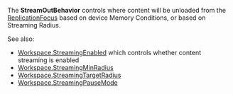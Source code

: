 The **StreamOutBehavior** controls where content will be unloaded from the
[ReplicationFocus](https://create.roblox.com/docs/reference/engine/classes/Player#ReplicationFocus) based on device Memory
Conditions, or based on Streaming Radius.

See also:

- [Workspace.StreamingEnabled](https://create.roblox.com/docs/reference/engine/classes/Workspace#StreamingEnabled) which controls whether content streaming is
  enabled
- [Workspace.StreamingMinRadius](https://create.roblox.com/docs/reference/engine/classes/Workspace#StreamingMinRadius)
- [Workspace.StreamingTargetRadius](https://create.roblox.com/docs/reference/engine/classes/Workspace#StreamingTargetRadius)
- [Workspace.StreamingPauseMode](https://create.roblox.com/docs/reference/engine/classes/Workspace#StreamingPauseMode)